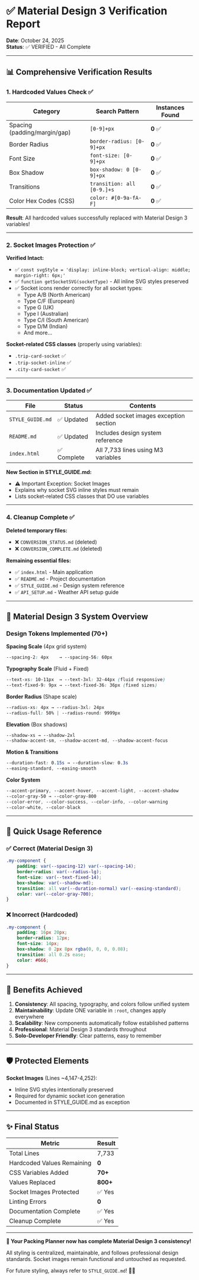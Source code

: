 # ✅ Material Design 3 Verification Report

**Date**: October 24, 2025  
**Status**: ✅ VERIFIED - All Complete

---

## 📊 Comprehensive Verification Results

### 1. Hardcoded Values Check ✅

| Category | Search Pattern | Instances Found |
|----------|---------------|-----------------|
| Spacing (padding/margin/gap) | `[0-9]+px` | **0** ✅ |
| Border Radius | `border-radius: [0-9]+px` | **0** ✅ |
| Font Size | `font-size: [0-9]+px` | **0** ✅ |
| Box Shadow | `box-shadow: 0 [0-9]+px` | **0** ✅ |
| Transitions | `transition: all [0-9.]+s` | **0** ✅ |
| Color Hex Codes (CSS) | `color: #[0-9a-fA-F]` | **0** ✅ |

**Result**: All hardcoded values successfully replaced with Material Design 3 variables!

---

### 2. Socket Images Protection ✅

**Verified Intact:**
- ✅ `const svgStyle = 'display: inline-block; vertical-align: middle; margin-right: 6px;'`
- ✅ `function getSocketSVG(socketType)` - All inline SVG styles preserved
- ✅ Socket icons render correctly for all socket types:
  - Type A/B (North American)
  - Type C/F (European)
  - Type G (UK)
  - Type I (Australian)
  - Type C/I (South American)
  - Type D/M (Indian)
  - And more...

**Socket-related CSS classes** (properly using variables):
- `.trip-card-socket` ✅
- `.trip-socket-inline` ✅
- `.city-card-socket` ✅

---

### 3. Documentation Updated ✅

| File | Status | Contents |
|------|--------|----------|
| `STYLE_GUIDE.md` | ✅ Updated | Added socket images exception section |
| `README.md` | ✅ Updated | Includes design system reference |
| `index.html` | ✅ Complete | All 7,733 lines using M3 variables |

**New Section in STYLE_GUIDE.md:**
- ⚠️ Important Exception: Socket Images
- Explains why socket SVG inline styles must remain
- Lists socket-related CSS classes that DO use variables

---

### 4. Cleanup Complete ✅

**Deleted temporary files:**
- ❌ `CONVERSION_STATUS.md` (deleted)
- ❌ `CONVERSION_COMPLETE.md` (deleted)

**Remaining essential files:**
- ✅ `index.html` - Main application
- ✅ `README.md` - Project documentation
- ✅ `STYLE_GUIDE.md` - Design system reference
- ✅ `API_SETUP.md` - Weather API setup guide

---

## 🎯 Material Design 3 System Overview

### Design Tokens Implemented (70+)

**Spacing Scale** (4px grid system)
```css
--spacing-2: 4px    → --spacing-56: 60px
```

**Typography Scale** (Fluid + Fixed)
```css
--text-xs: 10-11px  → --text-3xl: 32-44px (fluid responsive)
--text-fixed-9: 9px → --text-fixed-36: 36px (fixed sizes)
```

**Border Radius** (Shape scale)
```css
--radius-xs: 4px → --radius-3xl: 24px
--radius-full: 50% | --radius-round: 9999px
```

**Elevation** (Box shadows)
```css
--shadow-xs → --shadow-2xl
--shadow-accent-sm, --shadow-accent-md, --shadow-accent-focus
```

**Motion & Transitions**
```css
--duration-fast: 0.15s → --duration-slow: 0.3s
--easing-standard, --easing-smooth
```

**Color System**
```css
--accent-primary, --accent-hover, --accent-light, --accent-shadow
--color-gray-50 → --color-gray-800
--color-error, --color-success, --color-info, --color-warning
--color-white, --color-black
```

---

## 📝 Quick Usage Reference

### ✅ Correct (Material Design 3)
```css
.my-component {
    padding: var(--spacing-12) var(--spacing-14);
    border-radius: var(--radius-lg);
    font-size: var(--text-fixed-14);
    box-shadow: var(--shadow-md);
    transition: all var(--duration-normal) var(--easing-standard);
    color: var(--color-gray-700);
}
```

### ❌ Incorrect (Hardcoded)
```css
.my-component {
    padding: 16px 20px;
    border-radius: 12px;
    font-size: 14px;
    box-shadow: 0 2px 8px rgba(0, 0, 0, 0.08);
    transition: all 0.2s ease;
    color: #666;
}
```

---

## 🎉 Benefits Achieved

1. **Consistency**: All spacing, typography, and colors follow unified system
2. **Maintainability**: Update ONE variable in `:root`, changes apply everywhere
3. **Scalability**: New components automatically follow established patterns
4. **Professional**: Material Design 3 standards throughout
5. **Solo-Developer Friendly**: Clear patterns, easy to remember

---

## 🛡️ Protected Elements

**Socket Images** (Lines ~4,147-4,252):
- Inline SVG styles intentionally preserved
- Required for dynamic socket icon generation
- Documented in STYLE_GUIDE.md as exception

---

## ✨ Final Status

| Metric | Result |
|--------|--------|
| Total Lines | 7,733 |
| Hardcoded Values Remaining | **0** |
| CSS Variables Added | **70+** |
| Values Replaced | **800+** |
| Socket Images Protected | ✅ Yes |
| Linting Errors | **0** |
| Documentation Complete | ✅ Yes |
| Cleanup Complete | ✅ Yes |

---

**🎯 Your Packing Planner now has complete Material Design 3 consistency!**

All styling is centralized, maintainable, and follows professional design standards.
Socket images remain functional and untouched as requested.

For future styling, always refer to `STYLE_GUIDE.md`! 📘✨


